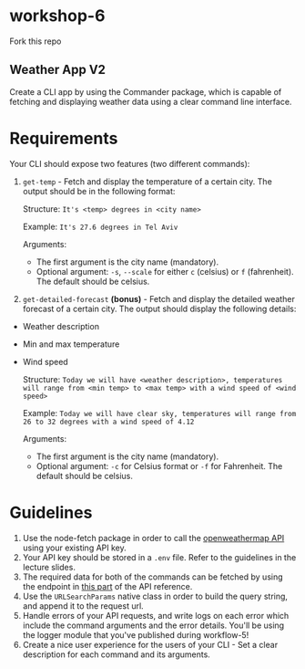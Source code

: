 # workshop-6

Fork this repo

## Weather App V2

Create a CLI app by using the Commander package, which is capable of fetching and displaying weather data using a clear command line interface.

# Requirements

Your CLI should expose two features (two different commands):

1. `get-temp` - Fetch and display the temperature of a certain city.
   The output should be in the following format:

   Structure: `It's <temp> degrees in <city name>`

   Example: `It's 27.6 degrees in Tel Aviv`

   Arguments:

   - The first argument is the city name (mandatory).
   - Optional argument: `-s`, `--scale` for either `c` (celsius) or `f` (fahrenheit). The default should be celsius.

1. `get-detailed-forecast` **(bonus)** - Fetch and display the detailed weather forecast of a certain city.
   The output should display the following details:

- Weather description
- Min and max temperature
- Wind speed

  Structure: `Today we will have <weather description>, temperatures will range from <min temp> to <max temp> with a wind speed of <wind speed>`

  Example: `Today we will have clear sky, temperatures will range from 26 to 32 degrees with a wind speed of 4.12`

  Arguments:

  - The first argument is the city name (mandatory).
  - Optional argument: `-c` for Celsius format or `-f` for Fahrenheit. The default should be celsius.

# Guidelines

1. Use the node-fetch package in order to call the [openweathermap API](https://openweathermap.org/api) using your existing API key.
2. Your API key should be stored in a `.env` file. Refer to the guidelines in the lecture slides.
3. The required data for both of the commands can be fetched by using the endpoint in [this part](https://openweathermap.org/current#name) of the API reference.
4. Use the `URLSearchParams` native class in order to build the query string, and append it to the request url.
5. Handle errors of your API requests, and write logs on each error which include the command arguments and the error details. You'll be using the logger module that you've published during workflow-5!
6. Create a nice user experience for the users of your CLI - Set a clear description for each command and its arguments.
